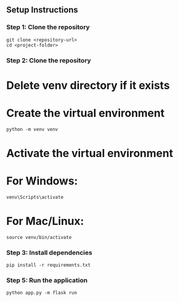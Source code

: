 ## Setup Instructions

### Step 1: Clone the repository

    git clone <repository-url>
    cd <project-folder>

### Step 2: Clone the repository

# Delete venv directory if it exists

# Create the virtual environment
    python -m venv venv

# Activate the virtual environment
# For Windows:
    venv\Scripts\activate
# For Mac/Linux:
    source venv/bin/activate

### Step 3: Install dependencies
    pip install -r requirements.txt


### Step 5: Run the application
    python app.py -m flask run
